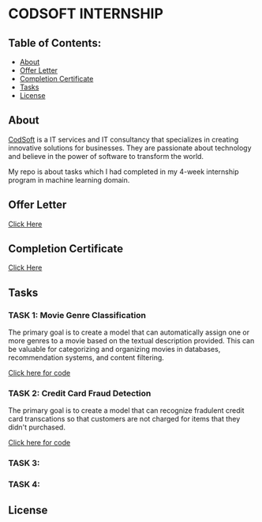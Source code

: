 # CODSOFT INTERNSHIP

## Table of Contents:

- [About](#about)
- [Offer Letter](#offer-letter)
- [Completion Certificate](#Completion-certificate)
- [Tasks](#tasks)
- [License](#license)

## About

[CodSoft](https://www.codsoft.in/) is a IT services and IT consultancy that specializes in creating innovative solutions for businesses. They are passionate about technology and believe in the power of software to transform the world. 

My repo is about tasks which I had completed in my 4-week internship program in machine learning domain.

## Offer Letter

[Click Here](https://www.linkedin.com/posts/mani-sankar-pasala_codsoft-internship-machinelearning-activity-7142554059454001153-9NHR?utm_source=share&utm_medium=member_desktop)

## Completion Certificate

[Click Here](https://www.linkedin.com/posts/mani-sankar-pasala_codsoft-cip-activity-7156084511468933120-OONu?utm_source=share&utm_medium=member_desktop)

## Tasks

### TASK 1: Movie Genre Classification

The primary goal is to create a model that can automatically assign one or more genres to a movie based on the textual description provided. This can be valuable for categorizing and organizing movies in databases, recommendation systems, and content filtering.

[Click here for code](Task1.ipynb)

### TASK 2: Credit Card Fraud Detection

The primary goal is to create a model that can recognize fradulent credit card transcations so that customers are not charged for items that they didn't purchased.

[Click here for code](Task2.ipynb)

### TASK 3:

### TASK 4:

## License
